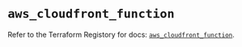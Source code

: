 # `aws_cloudfront_function`

Refer to the Terraform Registory for docs: [`aws_cloudfront_function`](https://registry.terraform.io/providers/hashicorp/aws/4.65.0/docs/resources/cloudfront_function).
